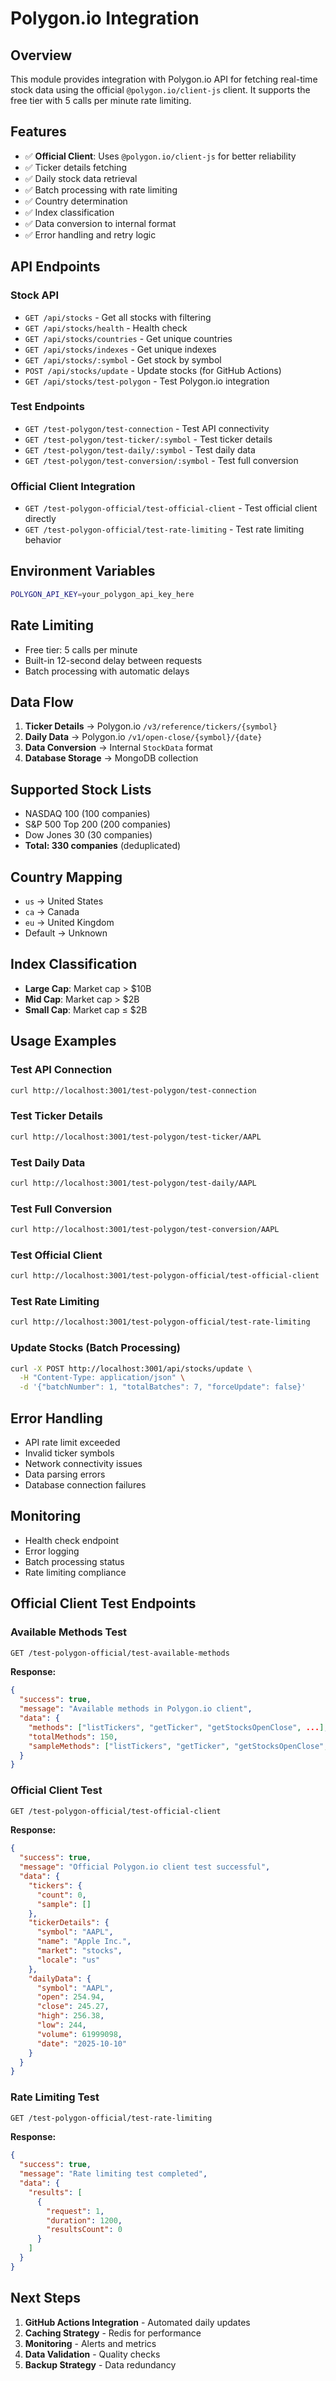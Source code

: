 # Polygon.io Integration

## Overview

This module provides integration with Polygon.io API for fetching real-time stock data using the official `@polygon.io/client-js` client. It supports the free tier with 5 calls per minute rate limiting.

## Features

- ✅ **Official Client**: Uses `@polygon.io/client-js` for better reliability
- ✅ Ticker details fetching
- ✅ Daily stock data retrieval
- ✅ Batch processing with rate limiting
- ✅ Country determination
- ✅ Index classification
- ✅ Data conversion to internal format
- ✅ Error handling and retry logic

## API Endpoints

### Stock API

- `GET /api/stocks` - Get all stocks with filtering
- `GET /api/stocks/health` - Health check
- `GET /api/stocks/countries` - Get unique countries
- `GET /api/stocks/indexes` - Get unique indexes
- `GET /api/stocks/:symbol` - Get stock by symbol
- `POST /api/stocks/update` - Update stocks (for GitHub Actions)
- `GET /api/stocks/test-polygon` - Test Polygon.io integration

### Test Endpoints

- `GET /test-polygon/test-connection` - Test API connectivity
- `GET /test-polygon/test-ticker/:symbol` - Test ticker details
- `GET /test-polygon/test-daily/:symbol` - Test daily data
- `GET /test-polygon/test-conversion/:symbol` - Test full conversion

### Official Client Integration

- `GET /test-polygon-official/test-official-client` - Test official client directly
- `GET /test-polygon-official/test-rate-limiting` - Test rate limiting behavior

## Environment Variables

```bash
POLYGON_API_KEY=your_polygon_api_key_here
```

## Rate Limiting

- Free tier: 5 calls per minute
- Built-in 12-second delay between requests
- Batch processing with automatic delays

## Data Flow

1. **Ticker Details** → Polygon.io `/v3/reference/tickers/{symbol}`
2. **Daily Data** → Polygon.io `/v1/open-close/{symbol}/{date}`
3. **Data Conversion** → Internal `StockData` format
4. **Database Storage** → MongoDB collection

## Supported Stock Lists

- NASDAQ 100 (100 companies)
- S&P 500 Top 200 (200 companies)
- Dow Jones 30 (30 companies)
- **Total: 330 companies** (deduplicated)

## Country Mapping

- `us` → United States
- `ca` → Canada
- `eu` → United Kingdom
- Default → Unknown

## Index Classification

- **Large Cap**: Market cap > $10B
- **Mid Cap**: Market cap > $2B
- **Small Cap**: Market cap ≤ $2B

## Usage Examples

### Test API Connection

```bash
curl http://localhost:3001/test-polygon/test-connection
```

### Test Ticker Details

```bash
curl http://localhost:3001/test-polygon/test-ticker/AAPL
```

### Test Daily Data

```bash
curl http://localhost:3001/test-polygon/test-daily/AAPL
```

### Test Full Conversion

```bash
curl http://localhost:3001/test-polygon/test-conversion/AAPL
```

### Test Official Client

```bash
curl http://localhost:3001/test-polygon-official/test-official-client
```

### Test Rate Limiting

```bash
curl http://localhost:3001/test-polygon-official/test-rate-limiting
```

### Update Stocks (Batch Processing)

```bash
curl -X POST http://localhost:3001/api/stocks/update \
  -H "Content-Type: application/json" \
  -d '{"batchNumber": 1, "totalBatches": 7, "forceUpdate": false}'
```

## Error Handling

- API rate limit exceeded
- Invalid ticker symbols
- Network connectivity issues
- Data parsing errors
- Database connection failures

## Monitoring

- Health check endpoint
- Error logging
- Batch processing status
- Rate limiting compliance

## Official Client Test Endpoints

### Available Methods Test

```bash
GET /test-polygon-official/test-available-methods
```

**Response:**

```json
{
  "success": true,
  "message": "Available methods in Polygon.io client",
  "data": {
    "methods": ["listTickers", "getTicker", "getStocksOpenClose", ...],
    "totalMethods": 150,
    "sampleMethods": ["listTickers", "getTicker", "getStocksOpenClose", ...]
  }
}
```

### Official Client Test

```bash
GET /test-polygon-official/test-official-client
```

**Response:**

```json
{
  "success": true,
  "message": "Official Polygon.io client test successful",
  "data": {
    "tickers": {
      "count": 0,
      "sample": []
    },
    "tickerDetails": {
      "symbol": "AAPL",
      "name": "Apple Inc.",
      "market": "stocks",
      "locale": "us"
    },
    "dailyData": {
      "symbol": "AAPL",
      "open": 254.94,
      "close": 245.27,
      "high": 256.38,
      "low": 244,
      "volume": 61999098,
      "date": "2025-10-10"
    }
  }
}
```

### Rate Limiting Test

```bash
GET /test-polygon-official/test-rate-limiting
```

**Response:**

```json
{
  "success": true,
  "message": "Rate limiting test completed",
  "data": {
    "results": [
      {
        "request": 1,
        "duration": 1200,
        "resultsCount": 0
      }
    ]
  }
}
```

## Next Steps

1. **GitHub Actions Integration** - Automated daily updates
2. **Caching Strategy** - Redis for performance
3. **Monitoring** - Alerts and metrics
4. **Data Validation** - Quality checks
5. **Backup Strategy** - Data redundancy
